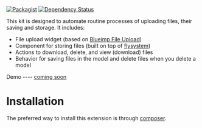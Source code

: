 [![Packagist](https://img.shields.io/packagist/dt/yiioverflow/yii2-file-kit.svg)]()
[![Dependency Status](https://www.versioneye.com/php/yiioverflow:yii2-file-kit/badge.svg)](https://www.versioneye.com/php/yiioverflow:yii2-file-kit/2.0.0)

This kit is designed to automate routine processes of uploading files, their saving and storage.
It includes:
- File upload widget (based on [Blueimp File Upload](https://github.com/blueimp/jQuery-File-Upload))
- Component for storing files (built on top of [flysystem](https://github.com/thephpleague/flysystem))
- Actions to download, delete, and view (download) files
- Behavior for saving files in the model and delete files when you delete a model

Demo
---- [coming soon](http://yiioverflow.com)

# Installation
The preferred way to install this extension is through [composer](http://getcomposer.org/download/).

